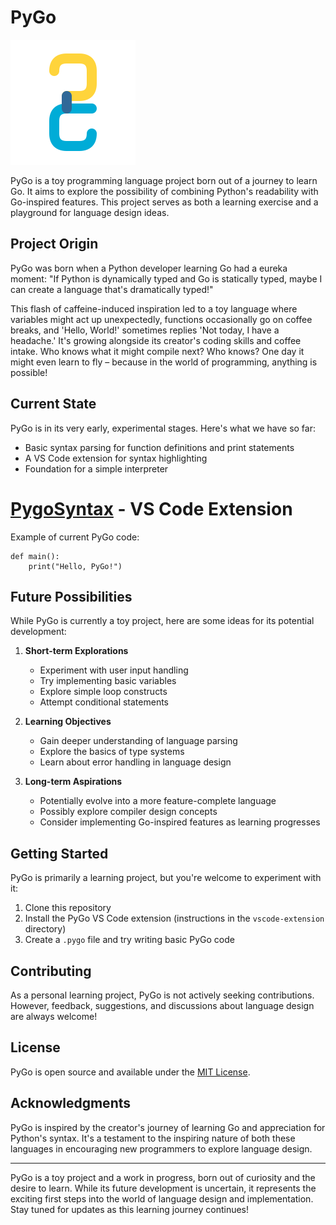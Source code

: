 # PyGo

![PyGo Logo](assets/pygo.png)

PyGo is a toy programming language project born out of a journey to learn Go. It aims to explore the possibility of combining Python's readability with Go-inspired features. This project serves as both a learning exercise and a playground for language design ideas.

## Project Origin

PyGo was born when a Python developer learning Go had a eureka moment: "If Python is dynamically typed and Go is statically typed, maybe I can create a language that's dramatically typed!"

This flash of caffeine-induced inspiration led to a toy language where variables might act up unexpectedly, functions occasionally go on coffee breaks, and 'Hello, World!' sometimes replies 'Not today, I have a headache.'
It's growing alongside its creator's coding skills and coffee intake. Who knows what it might compile next? Who knows? One day it might even learn to fly – because in the world of programming, anything is possible!

## Current State

PyGo is in its very early, experimental stages. Here's what we have so far:

- Basic syntax parsing for function definitions and print statements
- A VS Code extension for syntax highlighting
- Foundation for a simple interpreter

# [PygoSyntax](https://github.com/mhdsulaimzed/PygoSyntax) - VS Code Extension

Example of current PyGo code:

```pygo
def main():
    print("Hello, PyGo!")
```

## Future Possibilities

While PyGo is currently a toy project, here are some ideas for its potential development:

1. **Short-term Explorations**
   - Experiment with user input handling
   - Try implementing basic variables
   - Explore simple loop constructs
   - Attempt conditional statements

2. **Learning Objectives**
   - Gain deeper understanding of language parsing
   - Explore the basics of type systems
   - Learn about error handling in language design

3. **Long-term Aspirations**
   - Potentially evolve into a more feature-complete language
   - Possibly explore compiler design concepts
   - Consider implementing Go-inspired features as learning progresses

## Getting Started

PyGo is primarily a learning project, but you're welcome to experiment with it:

1. Clone this repository
2. Install the PyGo VS Code extension (instructions in the `vscode-extension` directory)
3. Create a `.pygo` file and try writing basic PyGo code


## Contributing

As a personal learning project, PyGo is not actively seeking contributions. However, feedback, suggestions, and discussions about language design are always welcome!

## License

PyGo is open source and available under the [MIT License](LICENSE).

## Acknowledgments

PyGo is inspired by the creator's journey of learning Go and appreciation for Python's syntax. It's a testament to the inspiring nature of both these languages in encouraging new programmers to explore language design.

---

PyGo is a toy project and a work in progress, born out of curiosity and the desire to learn. While its future development is uncertain, it represents the exciting first steps into the world of language design and implementation. Stay tuned for updates as this learning journey continues!